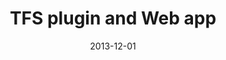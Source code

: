 ---
layout: post
title:  "TFS plugin and Web app"
date:   2013-12-01
categories: Projects
at: Malay Infotech
permalink: /projects/tfs-plugin
---